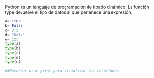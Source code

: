 Python es un lenguaje de programación de tipado dinámico.
La función type devuelve el tipo de datos al que pertenece una expresión.

```python
a= True
b= False
c= 3.5
d= "Hola"
e= 123
type(a)
type(b)
type(c)
type(d)
type(e)

##Recordar usar print para visualizar los resultados
```